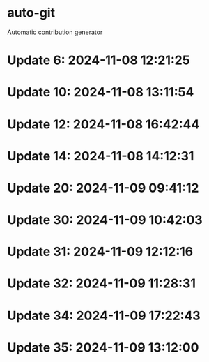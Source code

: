 # auto-git

Automatic contribution generator

# Update 6: 2024-11-08 12:21:25

# Update 10: 2024-11-08 13:11:54

# Update 12: 2024-11-08 16:42:44

# Update 14: 2024-11-08 14:12:31

# Update 20: 2024-11-09 09:41:12

# Update 30: 2024-11-09 10:42:03

# Update 31: 2024-11-09 12:12:16

# Update 32: 2024-11-09 11:28:31

# Update 34: 2024-11-09 17:22:43

# Update 35: 2024-11-09 13:12:00
